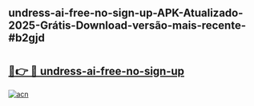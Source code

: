## undress-ai-free-no-sign-up-APK-Atualizado-2025-Grátis-Download-versão-mais-recente-#b2gjd

# <h2><a href="https://ainizakaria.my?title=undress-ai-free-no-sign-up&ref=20M">🔗👉 🔴 undress-ai-free-no-sign-up</a></h2>

[![acn](https://github.com/user-attachments/assets/0f9c940e-d8b0-45ae-aac7-cd30a18b3e1c)](https://ainizakaria.my?title=undress-ai-free-no-sign-up&ref=20M)

